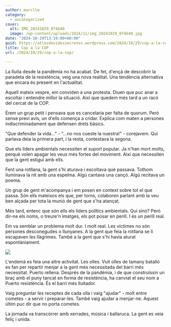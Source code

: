 ```yaml
---
author: marcllm
category:
  - uncategorized
cover:
  alt: IMG_20241029_074640
  image: /wp-content/uploads/2024/11/img_20241029_074640.jpg
date: "2024-10-29T13:19:00+00:00"
guid: https://atlesdevidessecretes.wordpress.com/2024/10/29/cop-a-la-cop/
title: Cop a la COP
url: /2024/10/29/cop-a-la-cop/

---
```

La lluita desde la pandèmia no ha acabat. De fet, d'ençà de descobrir la paradeta de la resistència, veig una nova realitat. Una tendència alternativa que encara és present en l'actualitat.



Aquell mateix vespre, em conviden a una protesta. Diuen que puc anar a escoltar i entendre millor la situació. Així que quedem més tard a un racó del cercat de la COP.



Érem un grup petit i pensava que es cancelaria per falta de quorum. Però sense previ avís, un d'ells comença a cridar. Explica com maten a persones indiscriminadament que defensen drets bàsics.



"Que defender la vida..." - "...no nos cueste la nuestra!" - corejavem. Qui parlava deia la primera part, i la resta, contestava la segona.



Que els líders ambientals necessiten el suport popular. Ja n'han mort molts, perquè volen apagar les veus més fortes del moviment. Així que necessiten que la gent estigui amb ells.



Fent una rotllana, la gent s'hi aturava i escoltava què passava. Tothom iluminava la nit amb una espelma. Algú cantava una cançó. Algú recitava un poema.



Un grup de gent m'acompanya i em posen en context sobre tot el que passa. Són ells mateixos els que, per torns, colaboren parlant amb la veu ben alçada per tota la munió de gent que s'ha atançat.



Més tard, entenc que són ells els líders polítics ambientals. Qui sinó? Però dir-ne els noms, o treure'n imatges, els pot posar en perill. I és un perill real.



Em va semblar un problema molt dur. I molt real. Les víctimes no són persones desconegudes o llunyanes. A la gent que feia la rotllana se li escapaven les llàgrimes. També a la gent que s'hi havia aturat espontàniament.



[![](https://blogger.googleusercontent.com/img/a/AVvXsEg4qNLR8FubzxhIBQ0UrJ-EaYfhIyLFL69WAJ_OV6AELNWdPV8eruoIC5cJxRSs0bT8LNgHrwnU-9nq12SsmNc0CjrmUf2JxlvRp_HK7sOiqSPWacKGBZcdGotVHwx0dRmoew-4kFEZfqBWc0x_9J_AvNnwaKe0QTvt3_PEC09v2feOt44N8czAM2eVY2Sz)](https://blogger.googleusercontent.com/img/a/AVvXsEg4qNLR8FubzxhIBQ0UrJ-EaYfhIyLFL69WAJ_OV6AELNWdPV8eruoIC5cJxRSs0bT8LNgHrwnU-9nq12SsmNc0CjrmUf2JxlvRp_HK7sOiqSPWacKGBZcdGotVHwx0dRmoew-4kFEZfqBWc0x_9J_AvNnwaKe0QTvt3_PEC09v2feOt44N8czAM2eVY2Sz)





L'endemà es feia una altre activitat. Les olles. Vuit olles de tamany batalló es fan per repartir menjar a la gent més necessitada del barri més necessitat. Puerto rellena. Després de la pandèmia, i de que construïssin un braç amb el puny tancat en forma de resistència, ha canviat el seu nom a Puerto resistència. És el barri més lluitador.



Vaig preguntar les receptes de cada olla i vaig "ajudar" - molt entre cometes - a servir i preparar-les. També vaig ajudar a menjar-ne. Aquest últim puc dir que no porta cometes.



La jornada va transcórrer amb xerrades, música i ballaruca. La gent es veia feliç i unida.

